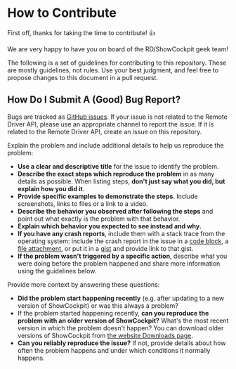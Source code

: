 # How to Contribute

First off, thanks for taking the time to contribute! :+1:

We are very happy to have you on board of the RD/ShowCockpit geek team!

The following is a set of guidelines for contributing to this repository. These are mostly guidelines, not rules. Use your best judgment, and feel free to propose changes to this document in a pull request.

## How Do I Submit A (Good) Bug Report?

Bugs are tracked as [GitHub issues](https://guides.github.com/features/issues/). If your issue is not related to the Remote Driver API, please use an appropriate channel to report the issue. If it is related to the Remote Driver API, create an issue on this repository.

Explain the problem and include additional details to help us reproduce the problem:

* **Use a clear and descriptive title** for the issue to identify the problem.
* **Describe the exact steps which reproduce the problem** in as many details as possible. When listing steps, **don't just say what you did, but explain how you did it**.
* **Provide specific examples to demonstrate the steps**. Include screenshots, links to files or a link to a video.
* **Describe the behavior you observed after following the steps** and point out what exactly is the problem with that behavior.
* **Explain which behavior you expected to see instead and why.**
* **If you have any crash reports**, include them with a stack trace from the operating system: include the crash report in the issue in a [code block](https://help.github.com/articles/markdown-basics/#multiple-lines), a [file attachment](https://help.github.com/articles/file-attachments-on-issues-and-pull-requests/), or put it in a [gist](https://gist.github.com/) and provide link to that gist.
* **If the problem wasn't triggered by a specific action**, describe what you were doing before the problem happened and share more information using the guidelines below.

Provide more context by answering these questions:

* **Did the problem start happening recently** (e.g. after updating to a new version of ShowCockpit) or was this always a problem?
* If the problem started happening recently, **can you reproduce the problem with an older version of ShowCockpit?** What's the most recent version in which the problem doesn't happen? You can download older versions of ShowCockpit from [the website Downloads page](https://showcockpit.com/site/downloads/).
* **Can you reliably reproduce the issue?** If not, provide details about how often the problem happens and under which conditions it normally happens.
